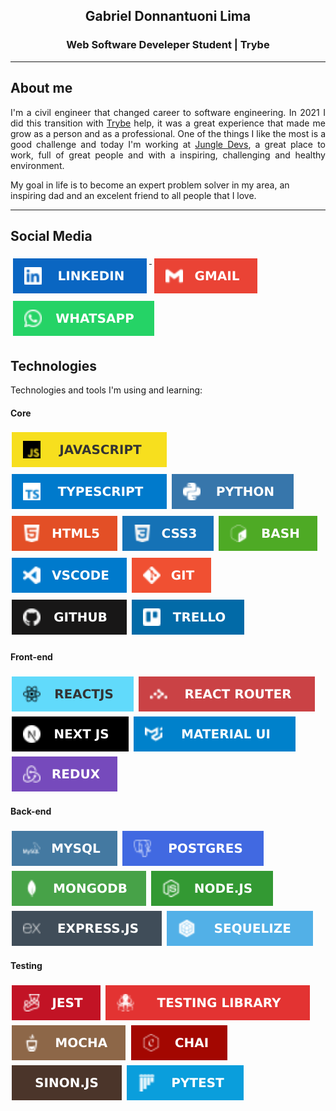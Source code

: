 <h2 align="center">Gabriel Donnantuoni Lima</h2>
<h3 align="center">Web Software Develeper Student | Trybe</h3>

-----

## About me

<p align="justify">
I'm a civil engineer that changed career to software engineering. In 2021 I did this transition with <a href="https://www.betrybe.com">Trybe</a> help, it was a great experience that made me grow as a person and as a professional. One of the things I like the most is a good challenge and today I'm working at <a href="https://jungledevs.com/">Jungle Devs</a>, a great place to work, full of great people and with a inspiring, challenging and healthy environment.
</p>

My goal in life is to become an expert problem solver in my area, an inspiring dad and an excelent friend to all people that I love.

-----

## Social Media

<p align="left">
  <a href="https://www.linkedin.com/in/gabriel-donnantuoni-lima">
    <img src="svg/social/linkedin.svg" alt="linkedin" style="vertical-align:top; margin:6px 4px">
  </a>
  <a href="mailto:gabrieldonnantuoni@gmail.com">
    <img src="svg/social/gmail.svg" alt="gmail" style="vertical-align:top; margin:6px 4px">
  </a>
  <a href="https://api.whatsapp.com/send?phone=5585997789482">
    <img src="svg/social/whatsapp.svg" alt="whatsapp" style="vertical-align:top; margin:6px 4px">
  </a>
</p>

## Technologies

Technologies and tools I'm using and learning:

#### Core
  <!-- <img src="" alt="" style="vertical-align:top; margin:6px 4px"> -->
<p>
  <img src="svg/core/javascript.svg" alt="JavaScript badge" style="vertical-align:center; margin:4px 2px">
  <img src="svg/core/typescript.svg" alt="TypeScript badge" style="vertical-align:center; margin:4px 2px">
  <img src="svg/core/python.svg" alt="Python badge" style="vertical-align:center; margin:4px 2px">
  <img src="svg/core/html.svg" alt="HTML badge" style="vertical-align:center; margin:4px 2px">
  <img src="svg/core/css.svg" alt="CSS badge" style="vertical-align:center; margin:4px 2px">
  <img src="svg/core/bash.svg" alt="BASH badge" style="vertical-align:center; margin:4px 2px">
  <img src="svg/core/vscode.svg" alt="VS Code badge" style="vertical-align:center; margin:4px 2px">
  <img src="svg/core/git.svg" alt="Git badge" style="vertical-align:center; margin:4px 2px">
  <img src="svg/core/github.svg" alt="GitHub badge" style="vertical-align:center; margin:4px 2px">
  <img src="svg/core/trello.svg" alt="Trello badge" style="vertical-align:center; margin:4px 2px">
</p>

#### Front-end

<p>
  <img src="svg/front-end/reactjs.svg" alt="ReactJS badge" style="vertical-align:top; margin:4px 2px">
  <img src="svg/front-end/reactrouter.svg" alt="React Router badge" style="vertical-align:top; margin:4px 2px">
  <img src="svg/front-end/nextjs.svg" alt="NextJS badge" style="vertical-align:top; margin:4px 2px">
  <img src="svg/front-end/materialui.svg" alt="MaterialUI badge" style="vertical-align:top; margin:4px 2px">
  <img src="svg/front-end/redux.svg" alt="Redux badge" style="vertical-align:top; margin:4px 2px">
</p>

#### Back-end

<p>
  <img src="svg/back-end/mysql.svg" alt="MySQL badge" style="vertical-align:top; margin:4px 2px">
  <img src="svg/back-end/postgres.svg" alt="PostgreSQL badge" style="vertical-align:top; margin:4px 2px">
  <img src="svg/back-end/mongodb.svg" alt="MongoDB badge" style="vertical-align:top; margin:4px 2px">
  <img src="svg/back-end/nodejs.svg" alt="NodeJS badge" style="vertical-align:top; margin:4px 2px">
  <img src="svg/back-end/expressjs.svg" alt="ExpressJS badge" style="vertical-align:top; margin:4px 2px">
  <img src="svg/back-end/sequelize.svg" alt="Sequelize badge" style="vertical-align:top; margin:4px 2px">
</p>

#### Testing

<p>
  <img src="svg/testing/jest.svg" alt="Jest badge" style="vertical-align:top; margin:4px 2px">
  <img src="svg/testing/testinglibrary.svg" alt="Testing Library badge" style="vertical-align:top; margin:4px 2px">
  <img src="svg/testing/mocha.svg" alt="Mocha badge" style="vertical-align:top; margin:4px 2px">
  <img src="svg/testing/chai.svg" alt="Chai badge" style="vertical-align:top; margin:4px 2px">
  <img src="svg/testing/sinon.svg" alt="Sinon badge" style="vertical-align:top; margin:4px 2px">
  <img src="svg/testing/pytest.svg" alt="Pytest badge" style="vertical-align:top; margin:4px 2px">
</p>


<!--
v1.6
**gabrielDonnantuoni/gabrielDonnantuoni** is a ✨ _special_ ✨ repository because its `README.md` (this file) appears on your GitHub profile.


EXAMPLE OF BADGE SOURCE => https://img.shields.io/badge/pytest-0A9EDC?style=for-the-badge&logo=pytest&logoColor=white
ICONS PROPER COLOR SOURCE => https://simpleicons.org/

Here are some ideas to get you started:

- 🔭 I’m currently working on ...
- 🌱 I’m currently learning ...
- 👯 I’m looking to collaborate on ...
- 🤔 I’m looking for help with ...
- 💬 Ask me about ...
- 📫 How to reach me: ...
- 😄 Pronouns: ...
- ⚡ Fun fact: ...
-->
